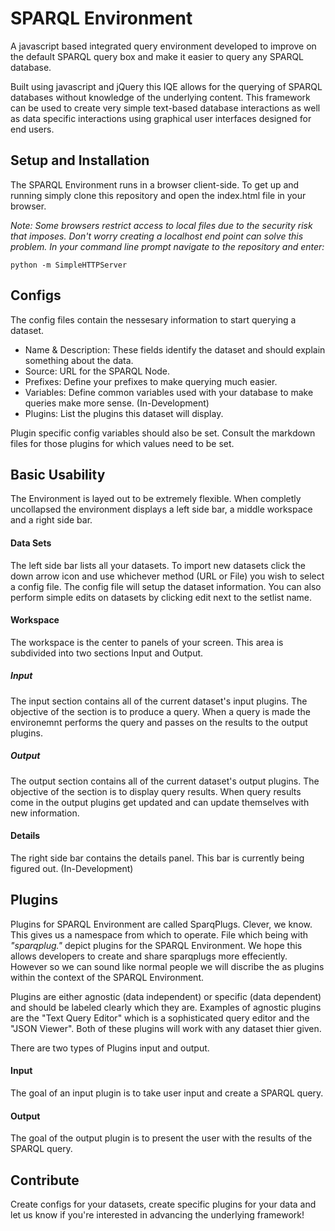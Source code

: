 SPARQL Environment
==================

A javascript based integrated query environment developed to improve on the default SPARQL query box and make it easier to query any SPARQL database.

Built using javascript and jQuery this IQE allows for the querying of SPARQL databases without knowledge of the underlying content. This framework can be used to create very simple text-based database interactions as well as data specific interactions using graphical user interfaces designed for end users.

## Setup and Installation

The SPARQL Environment runs in a browser client-side. To get up and running simply clone this repository and open the index.html file in your browser. 

*Note: Some browsers restrict access to local files due to the security risk that imposes. Don't worry creating a localhost end point can solve this problem. In your command line prompt navigate to the repository and enter:*

`python -m SimpleHTTPServer`

## Configs

The config files contain the nessesary information to start querying a dataset. 

- Name & Description: These fields identify the dataset and should explain something about the data.
- Source: URL for the SPARQL Node. 
- Prefixes: Define your prefixes to make querying much easier.
- Variables: Define common variables used with your database to make queries make more sense. (In-Development)
- Plugins: List the plugins this dataset will display.

Plugin specific config variables should also be set. Consult the markdown files for those plugins for which values need to be set.

## Basic Usability

The Environment is layed out to be extremely flexible. When completly uncollapsed the environment displays a left side bar, a middle workspace and a right side bar.

#### Data Sets

The left side bar lists all your datasets. To import new datasets click the down arrow icon and use whichever method (URL or File) you wish to select a config file. The config file will setup the dataset information. You can also perform simple edits on datasets by clicking edit next to the setlist name.

#### Workspace

The workspace is the center to panels of your screen. This area is subdivided into two sections Input and Output.

##### Input

The input section contains all of the current dataset's input plugins. The objective of the section is to produce a query. When a query is made the environemnt performs the query and passes on the results to the output plugins.

##### Output

The output section contains all of the current dataset's output plugins. The objective of the section is to display query results. When query results come in the output plugins get updated and can update themselves with new information.

#### Details

The right side bar contains the details panel. This bar is currently being figured out. (In-Development)

## Plugins

Plugins for SPARQL Environment are called SparqPlugs. Clever, we know. This gives us a namespace from which to operate. File which being with *"sparqplug."* depict plugins for the SPARQL Environment. We hope this allows developers to create and share sparqplugs more effeciently. However so we can sound like normal people we will discribe the as plugins within the context of the SPARQL Environment. 

Plugins are either agnostic (data independent) or specific (data dependent) and should be labeled clearly which they are. Examples of agnostic plugins are the "Text Query Editor" which is a sophisticated query editor and the "JSON Viewer". Both of these plugins will work with any dataset thier given.

There are two types of Plugins input and output.

#### Input

The goal of an input plugin is to take user input and create a SPARQL query.  

#### Output

The goal of the output plugin is to present the user with the results of the SPARQL query.

## Contribute

Create configs for your datasets, create specific plugins for your data and let us know if you're interested in advancing the underlying framework!